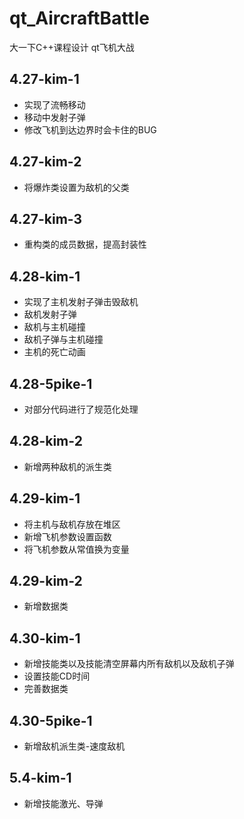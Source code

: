 # qt_AircraftBattle
大一下C++课程设计 qt飞机大战

## 4.27-kim-1
+ 实现了流畅移动
+ 移动中发射子弹
+ 修改飞机到达边界时会卡住的BUG

## 4.27-kim-2
+ 将爆炸类设置为敌机的父类

## 4.27-kim-3
+ 重构类的成员数据，提高封装性

## 4.28-kim-1
+ 实现了主机发射子弹击毁敌机
+ 敌机发射子弹
+ 敌机与主机碰撞
+ 敌机子弹与主机碰撞
+ 主机的死亡动画

## 4.28-5pike-1
+ 对部分代码进行了规范化处理

## 4.28-kim-2
+ 新增两种敌机的派生类

## 4.29-kim-1
+ 将主机与敌机存放在堆区
+ 新增飞机参数设置函数
+ 将飞机参数从常值换为变量

## 4.29-kim-2
+ 新增数据类

## 4.30-kim-1
+ 新增技能类以及技能清空屏幕内所有敌机以及敌机子弹
+ 设置技能CD时间
+ 完善数据类

## 4.30-5pike-1
+ 新增敌机派生类-速度敌机

## 5.4-kim-1
+ 新增技能激光、导弹
